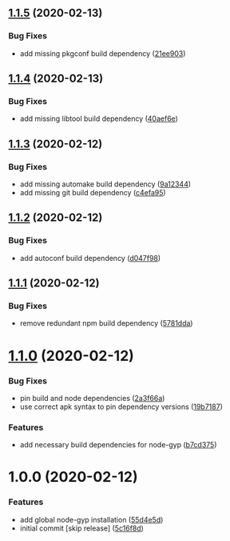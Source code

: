 ## [1.1.5](https://github.com/MichaelHettmer/docker-gatsby/compare/v1.1.4...v1.1.5) (2020-02-13)


### Bug Fixes

* add missing pkgconf build dependency ([21ee903](https://github.com/MichaelHettmer/docker-gatsby/commit/21ee9030a8a0b49a674861de46a7055c8a819c3d))

## [1.1.4](https://github.com/MichaelHettmer/docker-gatsby/compare/v1.1.3...v1.1.4) (2020-02-13)


### Bug Fixes

* add missing libtool build dependency ([40aef6e](https://github.com/MichaelHettmer/docker-gatsby/commit/40aef6e003b64a35cba63d4759c7b30c3220905d))

## [1.1.3](https://github.com/MichaelHettmer/docker-gatsby/compare/v1.1.2...v1.1.3) (2020-02-12)


### Bug Fixes

* add missing automake build dependency ([9a12344](https://github.com/MichaelHettmer/docker-gatsby/commit/9a123443437ed00fc0732d2fd85bb6d828d5eaff))
* add missing git build dependency ([c4efa95](https://github.com/MichaelHettmer/docker-gatsby/commit/c4efa95fc4161cac1d819433f724d79cf7224d64))

## [1.1.2](https://github.com/MichaelHettmer/docker-gatsby/compare/v1.1.1...v1.1.2) (2020-02-12)


### Bug Fixes

* add autoconf build dependency ([d047f98](https://github.com/MichaelHettmer/docker-gatsby/commit/d047f98a73f15daa4f76e8afd408ad82f44554f6))

## [1.1.1](https://github.com/MichaelHettmer/docker-gatsby/compare/v1.1.0...v1.1.1) (2020-02-12)


### Bug Fixes

* remove redundant npm build dependency ([5781dda](https://github.com/MichaelHettmer/docker-gatsby/commit/5781dda7c5cf96364c83b2e585ae370d6f54d1a2))

# [1.1.0](https://github.com/MichaelHettmer/docker-gatsby/compare/v1.0.0...v1.1.0) (2020-02-12)


### Bug Fixes

* pin build and node dependencies ([2a3f66a](https://github.com/MichaelHettmer/docker-gatsby/commit/2a3f66a58c3b4b3ea90157f50799a86282bfb382))
* use correct apk syntax to pin dependency versions ([19b7187](https://github.com/MichaelHettmer/docker-gatsby/commit/19b7187e74c4eb3fe6564da5226296a92810eb01))


### Features

* add necessary build dependencies for node-gyp ([b7cd375](https://github.com/MichaelHettmer/docker-gatsby/commit/b7cd3752e35cc874772c712a915b1f8efb75f12d))

# 1.0.0 (2020-02-12)


### Features

* add global node-gyp installation ([55d4e5d](https://github.com/MichaelHettmer/docker-gatsby/commit/55d4e5df4e3ed366e813e1ef5276488203d69f51))
* initial commit [skip release] ([5c16f8d](https://github.com/MichaelHettmer/docker-gatsby/commit/5c16f8ddd92c8131d8d81de256582740e3d2c606))
